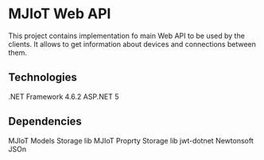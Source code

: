 # MJIoT Web API
This project contains implementation fo main Web API to be used by the clients. It allows to get information about devices and connections between them.

## Technologies
.NET Framework 4.6.2
ASP.NET 5

## Dependencies
MJIoT Models Storage lib
MJIoT Proprty Storage lib
jwt-dotnet
Newtonsoft JSOn